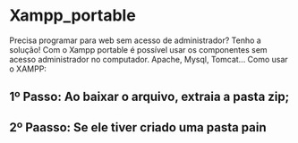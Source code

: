 # Xampp_portable
Precisa programar para web sem acesso de administrador? Tenho a solução! Com o Xampp portable é possível usar os componentes sem acesso administrador no computador.
Apache, Mysql, Tomcat... 
Como usar o XAMPP:
## 1º Passo: Ao baixar o arquivo, extraia a pasta zip;
## 2º Paasso: Se ele tiver criado uma pasta pain 
